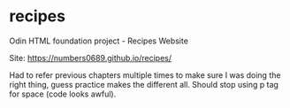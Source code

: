 # recipes
Odin HTML foundation project - Recipes Website

Site: https://numbers0689.github.io/recipes/

Had to refer previous chapters multiple times to make sure I was doing the right thing, guess practice makes the different all. Should stop using p tag for space (code looks awful). 
